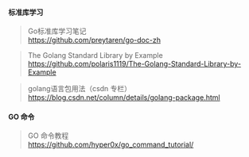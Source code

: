 #### 标准库学习

> Go标准库学习笔记  
https://github.com/preytaren/go-doc-zh

> The Golang Standard Library by Example  
https://github.com/polaris1119/The-Golang-Standard-Library-by-Example

> golang语言包用法（csdn 专栏）  
https://blog.csdn.net/column/details/golang-package.html

#### GO 命令

> GO 命令教程  
https://github.com/hyper0x/go_command_tutorial/